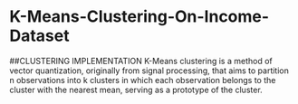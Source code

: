 # K-Means-Clustering-On-Income-Dataset

##CLUSTERING IMPLEMENTATION
K-Means clustering is a method of vector quantization, originally from signal processing,
that aims to partition n observations into k clusters in which each observation belongs to
the cluster with the nearest mean, serving as a prototype of the cluster.
